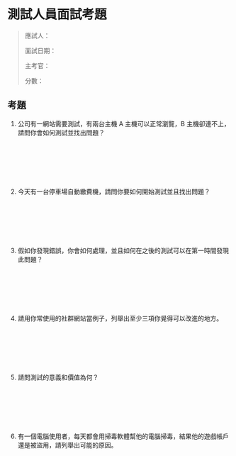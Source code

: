 # 測試人員面試考題

> 應試人：
> 
> 面試日期：
> 
> 主考官：
> 
> 分數：



## 考題

1. 公司有一網站需要測試，有兩台主機 A 主機可以正常瀏覽，B 主機卻連不上，請問你會如何測試並找出問題？

	<br>
	<br>
	<br>
	<br>
	<br>

2. 今天有一台停車場自動繳費機，請問你要如何開始測試並且找出問題？

	<br>
	<br>
	<br>
	<br>
	<br>


3. 假如你發現錯誤，你會如何處理，並且如何在之後的測試可以在第一時間發現此問題？

	<br>
	<br>
	<br>
	<br>
	<br>

4. 請用你常使用的社群網站當例子，列舉出至少三項你覺得可以改進的地方。

	<br>
	<br>
	<br>
	<br>
	<br>

5. 請問測試的意義和價值為何？

	<br>
	<br>
	<br>
	<br>
	<br>

6. 有一個電腦使用者，每天都會用掃毒軟體幫他的電腦掃毒，結果他的遊戲帳戶還是被盜用，請列舉出可能的原因。

	<br>
	<br>
	<br>
	<br>
	<br>